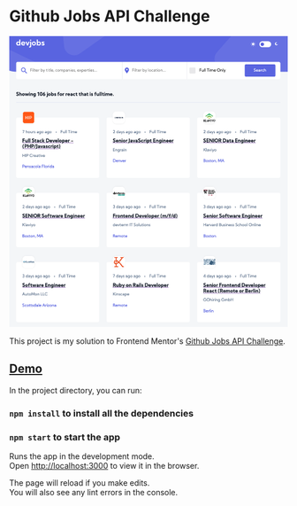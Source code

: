 # Github Jobs API Challenge
![](/src/assets/githubjob-challenge.png)

This project is my solution to Frontend Mentor's [Github Jobs API Challenge](https://www.frontendmentor.io/challenges/github-jobs-api-93L-NL6rP).

## [Demo](https://githubjob-challenge.netlify.app/)


In the project directory, you can run:

### `npm install` to install all the dependencies   

### `npm start` to start the app

Runs the app in the development mode.\
Open [http://localhost:3000](http://localhost:3000) to view it in the browser.

The page will reload if you make edits.\
You will also see any lint errors in the console.


